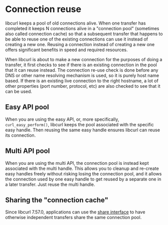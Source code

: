 # Connection reuse

libcurl keeps a pool of old connections alive. When one transfer has completed
it keeps N connections alive in a "connection pool" (sometimes also called
connection cache) so that a subsequent transfer that happens to be able to
reuse one of the existing connections can use it instead of creating a new
one. Reusing a connection instead of creating a new one offers significant
benefits in speed and required resources.

When libcurl is about to make a new connection for the purposes of doing a
transfer, it first checks to see if there is an existing connection in the
pool that it can reuse instead. The connection re-use check is done before any
DNS or other name resolving mechanism is used, so it is purely host name
based. If there is an existing live connection to the right hostname, a lot
of other properties (port number, protocol, etc) are also checked to see that
it can be used.

## Easy API pool

When you are using the easy API, or, more specifically, `curl_easy_perform()`,
libcurl keeps the pool associated with the specific easy handle. Then reusing
the same easy handle ensures libcurl can reuse its connection.

## Multi API pool

When you are using the multi API, the connection pool is instead kept
associated with the multi handle. This allows you to cleanup and re-create
easy handles freely without risking losing the connection pool, and it allows
the connection used by one easy handle to get reused by a separate one in a
later transfer. Just reuse the multi handle.

## Sharing the "connection cache"

Since libcurl 7.57.0, applications can use the [share interface](../sharing.md)
to have otherwise independent transfers share the same connection pool.
